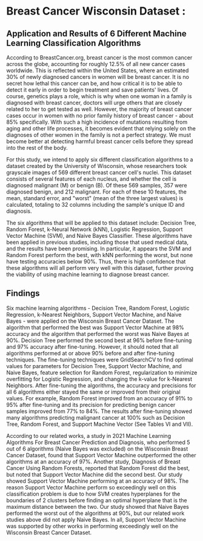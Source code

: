 # Breast Cancer Wisconsin Dataset : 
## Application and Results of 6 Different Machine Learning Classification Algorithms
According to BreastCancer.org, breast cancer is the most common cancer across the globe, accounting for roughly 12.5% of all new cancer cases worldwide. This is reflected within the United States, where an estimated 30% of newly diagnosed cancers in women will be breast cancer. It is no secret how lethal this cancer can be, and how critical it is to be able to detect it early in order to begin treatment and save patients' lives. Of course, genetics plays a role, which is why when one woman in a family is diagnosed with breast cancer, doctors will urge others that are closely related to her to get tested as well. However, the majority of breast cancer cases occur in women with no prior family history of breast cancer - about 85% specifically. With such a high incidence of mutations resulting from aging and other life processes, it becomes evident that relying solely on the diagnoses of other women in the family is not a perfect strategy. We must become better at detecting harmful breast cancer cells before they spread into the rest of the body.

For this study, we intend to apply six different classification algorithms to a dataset created by the University of Wisconsin, whose researchers took grayscale images of 569 different breast cancer cell's nuclei. This dataset consists of several features of each nucleus, and whether the cell is diagnosed malignant (M) or benign (B). Of these 569 samples, 357 were diagnosed benign, and 212 malignant. For each of these 10 features, the mean, standard error, and "worst" (mean of the three largest values) is calculated, totaling to 32 columns including the sample's unique ID and diagnosis. 

The six algorithms that will be applied to this dataset include: Decision Tree, Random Forest, k-Neural Network (kNN), Logistic Regression, Support Vector Machine (SVM), and Naive Bayes Classifier. These algorithms have been applied in previous studies, including those that used medical data, and the results have been promising. In particular, it appears the SVM and Random Forest perform the best, with kNN performing the worst, but none have testing accuracies below 90\%. Thus, there is high confidence that these algorithms will all perform very well with this dataset, further proving the viability of using machine learning to diagnose breast cancer.

## Findings

Six machine learning algorithms - Decision Tree, Random Forest, Logistic Regression, k-Nearest Neighbors, Support Vector Machine, and Naive Bayes - were applied on the Wisconsin Breast Cancer Dataset. The algorithm that performed the best was Support Vector Machine at 98% accuracy and the algorithm that performed the worst was Naive Bayes at 90%. Decision Tree performed the second best at 96% before fine-tuning and 97% accuracy after fine-tuning. However, it should noted that all algorithms performed at or above 90% before and after fine-tuning techniques. The fine-tuning techniques were GridSearchCV to find optimal values for parameters for Decision Tree, Support Vector Machine, and Naive Bayes, feature selection for Random Forest, regularization to minimize overfitting for Logistic Regression, and changing the k-value for k-Nearest Neighbors. After fine-tuning the algorithms, the accuracy and precisions for all 6 algorithms either stayed the same or improved from their original values. For example, Random Forest improved from an accuracy of 91% to 95% after fine-tuning and its precision for predicting benign cancer samples improved from 77% to 84%. The results after fine-tuning showed many algorithms predicting malignant cancer at 100%  such as Decision Tree, Random Forest, and Support Machine Vector (See Tables VI and VII). 

According to our related works, a study in 2021 Machine Learning Algorithms For Breast Cancer Prediction and Diagnosis, who performed 5 out of 6 algorithms (Naive Bayes was excluded) on the Wisconsin Breast Cancer Dataset, found that Support Vector Machine outperformed the other algorithms at an accuracy of 97%. Another study, Diagnosis of Breast Cancer Using Random Forests, reported that Random Forest did the best, but noted that Support Vector Machine did the second best. Our study showed Support Vector Machine performing at an accuracy of 98%. The reason Support Vector Machine perform so exceedingly well on this classification problem is due to how SVM creates hyperplanes for the boundaries of 2 clusters before finding an optimal hyperplane that is the maximum distance between the two. Our study showed that Naive Bayes performed the worst out of the algorithms at 90%, but our related work studies above did not apply Naive Bayes. In all, Support Vector Machine was supported by other works in performing exceedingly well on the Wisconsin Breast Cancer Dataset. 
